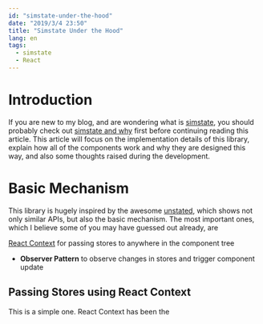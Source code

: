 ```yaml
---
id: "simstate-under-the-hood"
date: "2019/3/4 23:50"
title: "Simstate Under the Hood"
lang: en
tags:
  - simstate
  - React
---
```


# Introduction

If you are new to my blog, and are wondering what is [simstate](https://github.com/viccrubs/simstate), you should probably check out [simstate and why](/articles/simstate-and-why) first before continuing reading this article. This article will focus on the implementation details of this library, explain how all of the components work and why they are designed this way, and also some thoughts raised during the development.

# Basic Mechanism

This library is hugely inspired by the awesome [unstated](https://github.com/jamiebuilds/unstated), which shows not only similar APIs, but also the basic mechanism. The most important ones, which I believe some of you may have guessed out already, are

[React Context](https://reactjs.org/docs/context.html) for passing stores to anywhere in the component tree
- **Observer Pattern** to observe changes in stores and trigger component update

## Passing Stores using React Context

This is a simple one. React Context has been the
